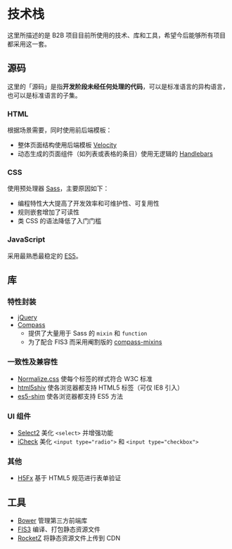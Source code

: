 # 技术栈

这里所描述的是 B2B 项目目前所使用的技术、库和工具，希望今后能够所有项目都采用这一套。

## 源码

这里的「源码」是指**开发阶段未经任何处理的代码**，可以是标准语言的异构语言，也可以是标准语言的子集。

### HTML

根据场景需要，同时使用前后端模板：

* 整体页面结构使用后端模板 [Velocity](http://velocity.apache.org)
* 动态生成的页面组件（如列表或表格的条目）使用无逻辑的 [Handlebars](http://handlebarsjs.com)

### CSS

使用预处理器 [Sass](http://sass-lang.com)，主要原因如下：

* 编程特性大大提高了开发效率和可维护性、可复用性
* 规则嵌套增加了可读性
* 类 CSS 的语法降低了入门门槛

### JavaScript

采用最熟悉最稳定的 [ES5](https://es5.github.io)。

## 库

### 特性封装

* [jQuery](http://jquery.com)
* [Compass](http://compass-style.org)
  * 提供了大量用于 Sass 的 `mixin` 和 `function`
  * 为了配合 FIS3 而采用阉割版的 [compass-mixins](https://github.com/Igosuki/compass-mixins)

### 一致性及兼容性

* [Normalize.css](http://necolas.github.io/normalize.css/) 使每个标签的样式符合 W3C 标准
* [html5shiv](https://github.com/aFarkas/html5shiv) 使各浏览器都支持 HTML5 标签（可仅 IE8 引入）
* [es5-shim](https://github.com/es-shims/es5-shim) 使各浏览器都支持 ES5 方法

### UI 组件

* [Select2](https://select2.github.io) 美化 `<select>` 并增强功能
* [iCheck](http://icheck.fronteed.com) 美化 `<input type="radio">` 和 `<input type="checkbox">`

### 其他

* [H5Fx](https://github.com/ourai/H5Fx) 基于 HTML5 规范进行表单验证

## 工具

* [Bower](http://bower.io) 管理第三方前端库
* [FIS3](http://fis.baidu.com/fis3/) 编译、打包静态资源文件
* [RocketZ](https://github.com/ourai/rocketz) 将静态资源文件上传到 CDN
